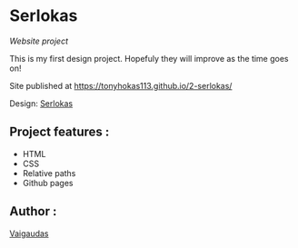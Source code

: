 

# Serlokas

_Website project_

This is my first design project. Hopefuly they will improve as the time goes on! 

Site published at https://tonyhokas113.github.io/2-serlokas/

Design: [Serlokas](https://cdn.discordapp.com/attachments/648536139677958156/648860542743740428/404-Web-Page-Design-Examples-6.png)
## Project features :

- HTML
- CSS
- Relative paths
- Github pages

## Author :

[Vaigaudas](https://github.com/tonyhokas113)
